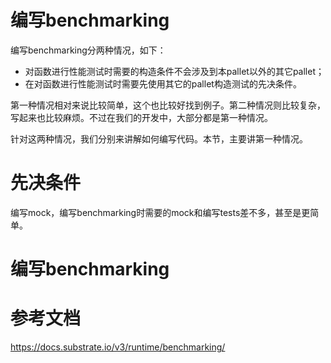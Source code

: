 # 编写benchmarking 

编写benchmarking分两种情况，如下：

* 对函数进行性能测试时需要的构造条件不会涉及到本pallet以外的其它pallet；
* 在对函数进行性能测试时需要先使用其它的pallet构造测试的先决条件。

第一种情况相对来说比较简单，这个也比较好找到例子。第二种情况则比较复杂，写起来也比较麻烦。不过在我们的开发中，大部分都是第一种情况。

针对这两种情况，我们分别来讲解如何编写代码。本节，主要讲第一种情况。

# 先决条件
编写mock，编写benchmarking时需要的mock和编写tests差不多，甚至是更简单。

# 编写benchmarking


# 参考文档

https://docs.substrate.io/v3/runtime/benchmarking/


